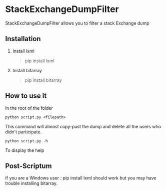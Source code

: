# StackExchangeDumpFilter

StackExchangeDumpFilter allows you to filter a stack Exchange dump 

## Installation

1. Install lxml
     > pip install lxml
  
2. Install bitarray
     > pip install bitarray
     
## How to use it
In the root of the folder

    python script.py <filepath>
  
  This command will almost copy-past the dump and delete all the users who didn't participate.
  
    python script.py -h
  
  To display the help 
## Post-Scriptum
  If you are a Windows user : pip install lxml should work but you may have trouble installing bitarray.
